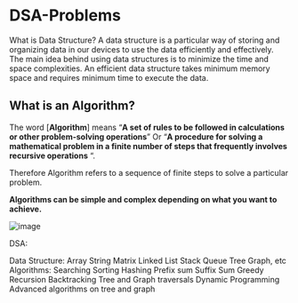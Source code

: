 # DSA-Problems

What is Data Structure?
A data structure is a particular way of storing and organizing data in our devices to use the data efficiently and effectively. The main idea behind using data structures is to minimize the time and space complexities. An efficient data structure takes minimum memory space and requires minimum time to execute the data. 
## What is an Algorithm?

The word [****Algorithm****] means “__A set of rules to be followed in calculations or other problem-solving operations__” Or “__A procedure for solving a mathematical problem in a finite number of steps that frequently involves recursive operations__ “.

Therefore Algorithm refers to a sequence of finite steps to solve a particular problem.

****Algorithms can be simple and complex depending on what you want to achieve.****

![image](https://github.com/ImGokulKrishNan/DSA-Problems/assets/87110207/df3cd5b3-381d-42be-8538-5105b5d5f260)

DSA:

Data Structure: 
Array
String
Matrix
Linked List
Stack
Queue
Tree
Graph, etc
Algorithms: 
Searching
Sorting
Hashing
Prefix sum
Suffix Sum
Greedy
Recursion
Backtracking
Tree and Graph traversals
Dynamic Programming
Advanced algorithms on tree and graph
